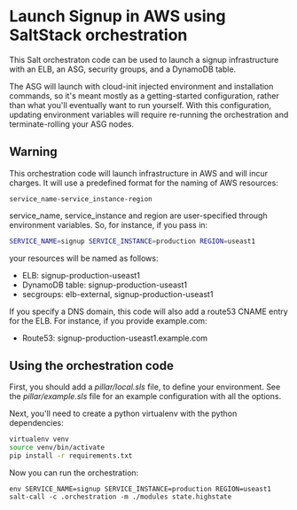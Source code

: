 # Launch Signup in AWS using SaltStack orchestration

This Salt orchestraton code can be used to launch a signup infrastructure
with an ELB, an ASG, security groups, and a DynamoDB table.

The ASG will launch with cloud-init injected environment and installation
commands, so it's meant mostly as a getting-started configuration, rather than
what you'll eventually want to run yourself. With this configuration, updating
environment variables will require re-running the orchestration and
terminate-rolling your ASG nodes.

## Warning

This orchestration code will launch infrastructure in AWS and will incur
charges. It will use a predefined format for the naming of AWS resources:

```
service_name-service_instance-region
```

service\_name, service\_instance and region are user-specified through
environment variables. So, for instance, if you pass in:

```bash
SERVICE_NAME=signup SERVICE_INSTANCE=production REGION=useast1
```

your resources will be named as follows:

* ELB: signup-production-useast1
* DynamoDB table: signup-production-useast1
* secgroups: elb-external, signup-production-useast1

If you specify a DNS domain, this code will also add a route53 CNAME entry for
the ELB. For instance, if you provide example.com:

* Route53: signup-production-useast1.example.com

## Using the orchestration code

First, you should add a _pillar/local.sls_ file, to define your environment.
See the _pillar/example.sls_ file for an example configuration with all the
options.

Next, you'll need to create a python virtualenv with the python dependencies:

```bash
virtualenv venv
source venv/bin/activate
pip install -r requirements.txt
```

Now you can run the orchestration:

```
env SERVICE_NAME=signup SERVICE_INSTANCE=production REGION=useast1 salt-call -c .orchestration -m ./modules state.highstate
```
